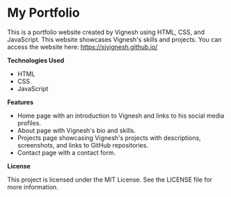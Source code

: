# My Portfolio  

This is a portfolio website created by Vignesh using HTML, CSS, and JavaScript. This website showcases Vignesh's skills and projects. You can access the website here: https://sjvignesh.github.io/

**Technologies Used**
 - HTML
 - CSS
 - JavaScript

**Features**
 - Home page with an introduction to Vignesh and links to his social media profiles.
 - About page with Vignesh's bio and skills.
 - Projects page showcasing Vignesh's projects with descriptions, screenshots, and links to GitHub repositories.
 - Contact page with a contact form.
 
 **License**

This project is licensed under the MIT License. See the LICENSE file for more information.
